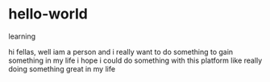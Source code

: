 # hello-world
learning

hi fellas,
well iam a person and i really want to do something to gain something in my life
i hope i could do something with this platform
like really doing something great in my life
